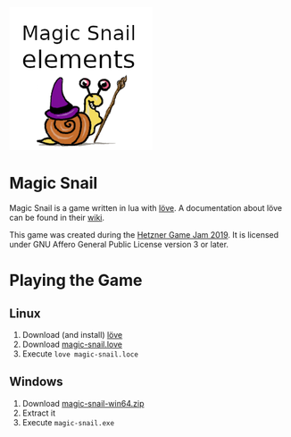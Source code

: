 ![](assets/images/snail_icon.png)

Magic Snail
===========

Magic Snail is a game written in lua with [löve](https://love2d.org).
A documentation about löve can be found in their [wiki](https://love2d.org/wiki/Main_Page).

This game was created during the [Hetzner Game Jam 2019](https://github.com/hetzneronline/game-jam).
It is licensed under GNU Affero General Public License version 3 or later.

Playing the Game
================

Linux
-----

1. Download (and install) [löve](https://love2d.org)
2. Download [magic-snail.love](https://github.com/magic-snail/magic-snail/releases/latest/download/magic-snail.love)
3. Execute `love magic-snail.loce`

Windows
-------

1. Download [magic-snail-win64.zip](https://github.com/magic-snail/magic-snail/releases/latest/download/magic-snail-win64.zip)
2. Extract it
3. Execute `magic-snail.exe`
